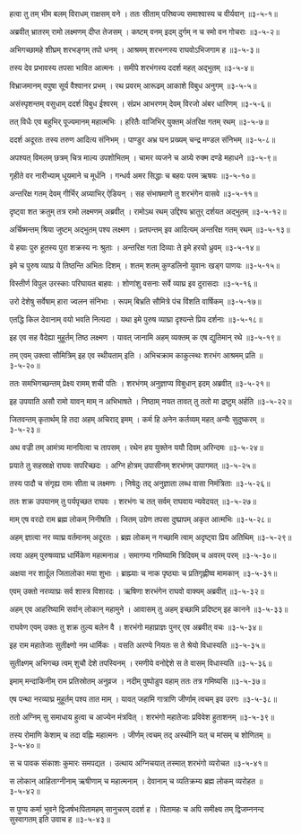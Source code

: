 हत्वा तु तम् भीम बलम् विराधम् राक्षसम् वने ।
ततः सीताम् परिष्वज्य समाश्वास्य च वीर्यवान् ॥३-५-१॥

अब्रवीत् भ्रातरम् रामो लक्ष्मणम् दीप्त तेजसम् ।
कष्टम् वनम् इदम् दुर्गम् न च स्मो वन गोचराः ॥३-५-२॥

अभिगच्छामहे शीघ्रम् शरभङ्गम् तपो धनम् ।
आश्रमम् शरभन्गस्य राघवोऽभिजगाम ह ॥३-५-३॥

तस्य देव प्रभावस्य तपसा भावित आत्मनः ।
समीपे शरभंगस्य ददर्श महत् अद्भुतम् ॥३-५-४॥

विभ्राजमानम् वपुषा सूर्य वैश्वानर प्रभम् ।
रथ प्रवरम् आरूढम् आकाशे विबुध अनुगम् ॥३-५-५॥

असंस्पृशन्तम् वसुधाम् ददर्श विबुध ईश्वरम् ।
संप्रभ आभरणम् देवम् विरजो अंबर धारिणम् ॥३-५-६॥

तत् विधैः एव बहुभिर् पूज्यमानम् महात्मभिः ।
हरितैः वाजिभिर् युक्तम् अंतरिक्ष गतम् रथम् ॥३-५-७॥

ददर्श अदूरतः तस्य तरुण आदित्य संनिभम् ।
पाण्डुर अभ्र घन प्रख्यम् चन्द्र मण्डल संनिभम् ॥३-५-८॥

अपश्यत् विमलम् छत्रम् चित्र माल्य उपशोभितम् ।
चामर व्यजने च अग्र्ये रुक्म दण्डे महाधने ॥३-५-९॥

गृहीते वर नारीभ्याम् धूयमाने च मूर्धनि ।
गन्धर्व अमर सिद्धाः च बहवः परम ऋषयः ॥३-५-१०॥

अन्तरिक्ष गतम् देवम् गीर्भिर् अग्र्याभिर् ऐडियन् ।
सह संभाषमाणे तु शरभंगेन वासवे ॥३-५-११॥

दृष्ट्वा शत क्रतुम् तत्र रामो लक्ष्मणम् अब्रवीत् ।
रामोऽथ रथम् उद्दिश्य भ्रातुर् दर्शयत अद्भुतम् ॥३-५-१२॥

अर्चिष्मन्तम् श्रिया जुष्टम् अद्भुतम् पश्य लक्ष्मण ।
प्रतपन्तम् इव आदित्यम् अन्तरिक्ष गतम् रथम् ॥३-५-१३॥

ये हयाः पुरु हूतस्य पुरा शक्रस्य नः श्रुताः ।
अन्तरिक्ष गता दिव्याः ते इमे हरयो ध्रुवम् ॥३-५-१४॥

इमे च पुरुष व्याघ्र ये तिष्ठन्ति अभितः दिशम् ।
शतम् शतम् कुण्डलिनो युवानः खड्ग पाणयः ॥३-५-१५॥

विस्तीर्ण विपुल उरस्काः परिघायत बाहवः ।
शोणांशु वसनाः सर्वे व्याघ्र इव दुरासदाः ॥३-५-१६॥

उरो देशेषु सर्वेषाम् हारा ज्वलन संनिभाः ।
रूपम् बिभ्रति सौमित्रे पंच विंशति वार्षिकम् ॥३-५-१७॥

एतद्धि किल देवानाम् वयो भवति नित्यदा ।
यथा इमे पुरुष व्याघ्रा दृश्यन्ते प्रिय दर्शनाः ॥३-५-१८॥

इह एव सह वैदेह्या मुहूर्तम् तिष्ठ लक्ष्मण ।
यावत् जानामि अहम् व्यक्तम् क एष द्युतिमान् रथे ॥३-५-१९॥

तम् एवम् उक्त्वा सौमित्रिम् इह एव स्थीयताम् इति ।
अभिचक्राम काकुत्स्थः शरभंग आश्रमम् प्रति ॥३-५-२०॥

ततः समभिगच्छन्तम् प्रेक्ष्य रामम् शची पतिः ।
शरभंगम् अनुज्ञाप्य विबुधान् इदम् अब्रवीत् ॥३-५-२१॥

इह उपयाति असौ रामो यावन् माम् न अभिभाषते ।
निष्ठाम् नयत तावत् तु ततो मा द्रष्टुम् अर्हति ॥३-५-२२॥

जितवन्तम् कृतार्थम् हि तदा अहम् अचिराद् इमम् ।
कर्म हि अनेन कर्तव्यम् महत् अन्यैः सुदुष्करम् ॥३-५-२३॥

अथ वज्री तम् आमंत्र्य मानयित्वा च तापसम् ।
रथेन हय युक्तेन ययौ दिवम् अरिन्दमः ॥३-५-२४॥

प्रयाते तु सहस्राक्षे राघवः सपरिच्छदः ।
अग्नि होत्रम् उपासीनम् शरभंगम् उपागमत् ॥३-५-२५॥

तस्य पादौ च संगृह्य रामः सीता च लक्ष्मणः ।
निषेदुः तद् अनुज्ञाता लब्ध वासा निमंत्रिताः ॥३-५-२६॥

ततः शक्र उपयानम् तु पर्यपृच्छत राघवः ।
शरभंगः च तत् सर्वम् राघवाय न्यवेदयत् ॥३-५-२७॥

माम् एष वरदो राम ब्रह्म लोकम् निनीषति ।
जितम् उग्रेण तपसा दुष्प्रापम् अकृत आत्मभिः ॥३-५-२८॥

अहम् ज्ञात्वा नर व्याघ्र वर्तमानम् अदूरतः ।
ब्रह्म लोकम् न गच्छामि त्वाम् अदृष्ट्वा प्रिय अतिथिम् ॥३-५-२९॥

त्वया अहम् पुरुषव्याघ्र धार्मिकेण महत्मनाअ ।
समागम्य गमिष्यामि त्रिदिवम् च अवरम् परम् ॥३-५-३०॥

अक्षया नर शार्दूल जितालोका मया शुभाः ।
ब्राह्म्याः च नाक पृष्ठ्याः च प्रतिगृह्णीष्व मामकान् ॥३-५-३१॥

एवम् उक्तो नरव्याघ्रः सर्व शास्त्र विशारदः ।
ऋषिणा शरभंगेन राघवो वाक्यम् अब्रवीत् ॥३-५-३२॥

अहम् एव आहरिष्यामि सर्वान् लोकान् महामुने ।
आवासम् तु अहम् इच्छामि प्रदिष्टम् इह कानने ॥३-५-३३॥

राघवेण एवम् उक्तः तु शक्र तुल्य बलेन वै ।
शरभंगो महाप्राज्ञः पुनर् एव अब्रवीत् वचः ॥३-५-३४॥

इह राम महातेजाः सुतीक्ष्णो नम धार्मिकः ।
वसति अरण्ये नियतः स ते श्रेयो विधास्यति ॥३-५-३५॥

सुतीक्ष्णम् अभिगच्छ त्वम् शुचौ देशे तपस्विनम् ।
रमणीये वनोद्देशे स ते वासम् विधास्यति ॥३-५-३६॥

इमाम् मन्दाकिनीम् राम प्रतिस्रोतम् अनुव्रज ।
नदीम् पुष्पोडुप वहाम् ततः तत्र गमिष्यसि ॥३-५-३७॥

एष पन्था नरव्याघ्र मुहूर्तम् पश्य तात माम् ।
यावत् जहामि गात्राणि जीर्णाम् त्वचम् इव उरगः ॥३-५-३८॥

ततो अग्निम् सु समाधाय हुत्वा च आज्येन मंत्रवित् ।
शरभंगो महातेजाः प्रविवेश हुताशनम् ॥३-५-३९॥

तस्य रोमाणि केशाम् च तदा वह्निः महात्मनः ।
जीर्णम् त्वचम् तद् अस्थीनि यत् च मांसम् च शोणितम् ॥३-५-४०॥

स च पावक संकाशः कुमारः समपद्यत ।
उत्थाय अग्निचयात् तस्मात् शरभंगो व्यरोचत ॥३-५-४१॥

स लोकान् आहिताग्नीनाम् ऋषीणाम् च महात्मनाम् ।
देवानाम् च व्यतिक्रम्य ब्रह्म लोकम् व्यरोहत ॥३-५-४२॥

स पुण्य कर्मा भुवने द्विजर्षभःपितामहम् सानुचरम् ददर्श ह ।
पितामहः च अपि समीक्ष्य तम् द्विजम्ननन्द सुस्वागतम् इति उवाच ह  ॥३-५-४३॥

